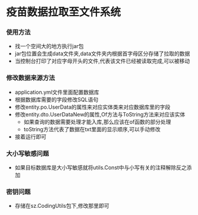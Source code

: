 # 疫苗数据拉取至文件系统
### 使用方法
+ 找一个空间大的地方执行jar包
+ jar包位置会生成data文件夹,data文件夹内根据首字母区分存储了拉取的数据
+ 当控制台打印了对应字母开头的文件,代表该文件已经被读取完成,可以被移动

### 修改数据来源方法
+ application.yml文件里面配置数据库
+ 根据数据库需要的字段修改SQL语句
+ 修改entity.po.UserData的属性来对应实体类来对应数据库里的字段
+ 修改entity.dto.UserDataNew的属性,Of方法与ToString方法来对应该实体
  + 如果查询的数据需要处理才能入库,那么应该在of函数的部分处理
  + toString方法代表了数据在txt里面的显示顺序,可以手动修改
+ 接着运行即可

### 大小写敏感问题
+ 如果目标数据库是大小写敏感就将utils.Const中与小写有关的注释解除反之添加

### 密钥问题
+ 存储在sz.CodingUtils包下,修改那里即可
